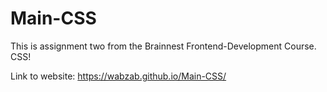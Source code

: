 # Main-CSS
This is assignment two from the Brainnest Frontend-Development Course. CSS!

Link to website: https://wabzab.github.io/Main-CSS/
